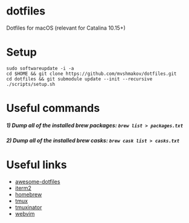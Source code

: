# dotfiles
Dotfiles for macOS (relevant for Catalina 10.15+)

# Setup

```
sudo softwareupdate -i -a
cd $HOME && git clone https://github.com/mvshmakov/dotfiles.git
cd dotfiles && git submodule update --init --recursive
./scripts/setup.sh
```

# Useful commands

##### 1) Dump all of the installed brew packages: `brew list > packages.txt`
##### 2) Dump all of the installed brew casks: `brew cask list > casks.txt`

# Useful links

- [awesome-dotfiles](https://github.com/webpro/awesome-dotfiles)
- [iterm2](https://iterm2.com)
- [homebrew](https://brew.sh)
- [tmux](https://github.com/tmux/tmux)
- [tmuxinator](https://github.com/tmuxinator/tmuxinator)
- [webvim](https://github.com/vim-dist/webvim)
